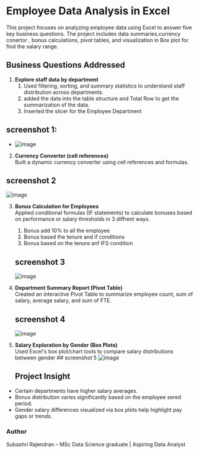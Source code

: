 # Employee Data Analysis in Excel
This project focuses on analyzing employee data using Excel to answer five key business questions. The project includes data summaries,currency conertor , bonus calculations, pivot tables, and visualization in Box plot for find the salary range.

## Business Questions Addressed

1. **Explore staff data by department**  
   1. Used filtering, sorting, and summary statistics to understand staff distribution across departments.
   2. added the data into the table structure and Total Row to get the summarization of the data.
   3. Inserted the slicer for the Employee Department
## screenshot 1:
   - ![image](https://github.com/user-attachments/assets/63db5b95-34b3-4493-9f21-3bf6c5614ad0)
  
2. **Currency Converter (cell references)**  
    Built a dynamic currency converter using cell references and formulas.
 ## screenshot 2
 ![image](https://github.com/user-attachments/assets/6e4bc3b4-8fda-4751-a2c2-901ec4910669)

3. **Bonus Calculation for Employees**  
 Applied conditional formulas (IF statements) to calculate bonuses based on performance or salary thresholds in 3 diffrent ways.
    1. Bonus add 10% to all the employee
     2. Bonus based the tenure and if conditions
     3. Bonus based on the tenure anf IFS condition
    ## screenshot 3
   ![image](https://github.com/user-attachments/assets/e8bc7b85-63c0-4d54-b666-a456b4828463)


4. **Department Summary Report (Pivot Table)**  
  Created an interactive Pivot Table to summarize employee count, sum of salary, average salary, and sum of FTE.
     ## screenshot 4
     ![image](https://github.com/user-attachments/assets/87d93f0f-8942-410e-9df4-ffd7662f3504)


5. **Salary Exploration by Gender (Box Plots)**  
 Used Excel's box plot/chart tools to compare salary distributions between gender
       ## screenshot 5
     ![image](https://github.com/user-attachments/assets/f811fda8-e758-446a-923e-a443ba6cd8fb)


     ## Project Insight
- Certain departments have higher salary averages.
- Bonus distribution varies significantly based on the employee sered period.
- Gender salary differences visualized via box plots help highlight pay gaps or trends.

### Author

Subashri Rajendran – MSc Data Science graduate | Aspiring Data Analyst
     


